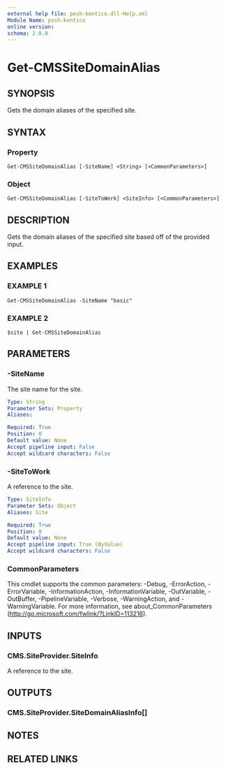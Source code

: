 ```yaml
---
external help file: posh-kentico.dll-Help.xml
Module Name: posh-kentico
online version:
schema: 2.0.0
---
```


# Get-CMSSiteDomainAlias

## SYNOPSIS
Gets the domain aliases of the specified site.

## SYNTAX

### Property
```
Get-CMSSiteDomainAlias [-SiteName] <String> [<CommonParameters>]
```

### Object
```
Get-CMSSiteDomainAlias [-SiteToWork] <SiteInfo> [<CommonParameters>]
```

## DESCRIPTION
Gets the domain aliases of the specified site based off of the provided input.

## EXAMPLES

### EXAMPLE 1
```
Get-CMSSiteDomainAlias -SiteName "basic"
```

### EXAMPLE 2
```
$site | Get-CMSSiteDomainAlias
```

## PARAMETERS

### -SiteName
The site name for the site.

```yaml
Type: String
Parameter Sets: Property
Aliases:

Required: True
Position: 0
Default value: None
Accept pipeline input: False
Accept wildcard characters: False
```

### -SiteToWork
A reference to the site.

```yaml
Type: SiteInfo
Parameter Sets: Object
Aliases: Site

Required: True
Position: 0
Default value: None
Accept pipeline input: True (ByValue)
Accept wildcard characters: False
```

### CommonParameters
This cmdlet supports the common parameters: -Debug, -ErrorAction, -ErrorVariable, -InformationAction, -InformationVariable, -OutVariable, -OutBuffer, -PipelineVariable, -Verbose, -WarningAction, and -WarningVariable.
For more information, see about_CommonParameters (http://go.microsoft.com/fwlink/?LinkID=113216).

## INPUTS

### CMS.SiteProvider.SiteInfo
A reference to the site.

## OUTPUTS

### CMS.SiteProvider.SiteDomainAliasInfo[]

## NOTES

## RELATED LINKS
